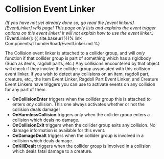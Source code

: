 # Collision Event Linker
*(If you have not yet already done so, go read the [event linkers][EventLinker] wiki page! This page only lists and explains the event trigger options on this event linker! It will not explain how to use the event linker.)*
[EventLinker]:  {{ site.baseurl }}{% link Components/ThunderRoad/EventLinker.md %}

The Collision event linker is attached to a collider group, and will *only* function if that collider group is part of something which has a rigidbody (Such as items, ragdoll parts, etc.) Any collisions encountered by that object will check if they involve the collider group associated with this collision event linker. If you wish to detect any collisions on an item, ragdoll part, creature, etc., the Item Event Linker, Ragdoll Part Event Linker, and Creature Event Linkers have triggers you can use to activate events on any collision for any part of them.

- **OnCollisionEnter** triggers when the collider group this is attached to enters *any* collision. This one always activates whether or not the collision deals damage!
- **OnHarmlessCollision** triggers only when the collider group enters a collision which deals no damage.
- **OnCollisionExit** triggers when the collider group exits any collision. No damage information is available for this event.
- **OnDamageDealt** triggers when the collider group is involved in a collision which deals damage.
- **OnKillDealt** triggers when the collider group is involved in a collision which deals fatal damage to a creature.
